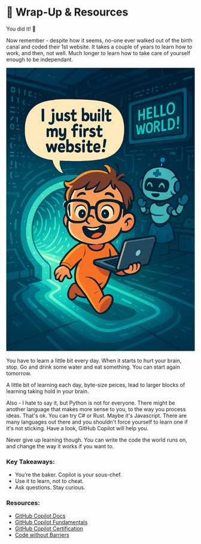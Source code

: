# 🎉 Wrap-Up & Resources

You did it! 💞

Now remember - despite how it seems, no-one ever walked out of the birth canal and coded their 1st website. It takes a couple of years to learn how to work, and then, not well. Much longer to learn how to take care of yourself enough to be independant.

![Bake](assets/walkedout.png)

You have to learn a little bit every day. When it starts to hurt your brain, stop. Go and drink some water and eat something. You can start again tomorrow. 

A little bit of learning each day, byte-size peices, lead to larger blocks of learning taking hold in your brain.

Also - I hate to say it, but Python is not for everyone. There might be another language that makes more sense to you, to the way you process ideas. That's ok. You can try C# or Rust. Maybe it's Javascript. There are many languages out there and you shouldn't force yourself to learn one if it's not sticking. Have a look, GitHub Copilot will help you.

Never give up learning though. You can write the code the world runs on, and change the way it works if you want to.  

### Key Takeaways:
- You’re the baker. Copilot is your sous-chef.
- Use it to learn, not to cheat.
- Ask questions. Stay curious.

### Resources:
- [GitHub Copilot Docs](https://docs.github.com/en/copilot)
- [GitHub Copilot Fundamentals](https://learn.microsoft.com/en-us/training/paths/copilot/)
- [GitHub Copilot Certification](https://learn.microsoft.com/en-us/credentials/certifications/github-copilot/?practice-assessment-type=certification)
- [Code without Barriers](https://shecodes.com.au/)


